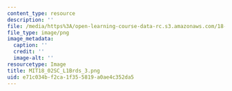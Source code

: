 ```yaml
---
content_type: resource
description: ''
file: /media/https%3A/open-learning-course-data-rc.s3.amazonaws.com/18-02sc-multivariable-calculus-fall-2010/e71c034bf2ca1f355819a0ae4c352da5_MIT18_02SC_L1Brds_3.png
file_type: image/png
image_metadata:
  caption: ''
  credit: ''
  image-alt: ''
resourcetype: Image
title: MIT18_02SC_L1Brds_3.png
uid: e71c034b-f2ca-1f35-5819-a0ae4c352da5
---
```

